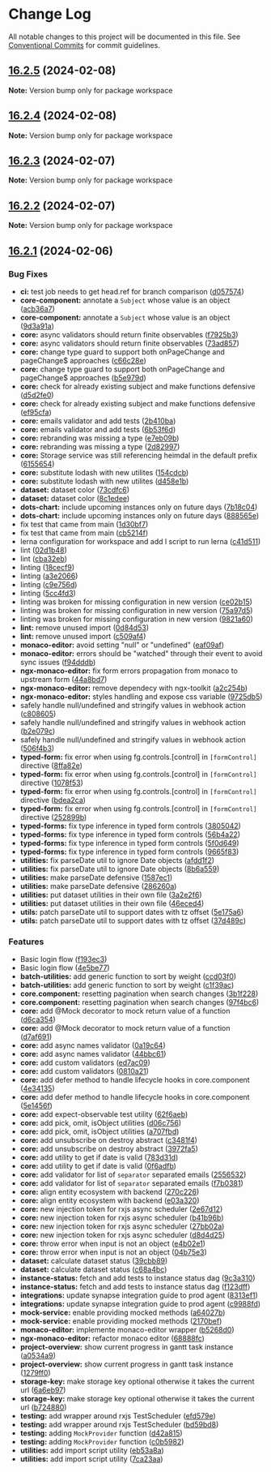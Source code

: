 # Change Log

All notable changes to this project will be documented in this file.
See [Conventional Commits](https://conventionalcommits.org) for commit guidelines.

## [16.2.5](https://github.com/DataKitchen/ngx-toolkit/compare/v16.2.4...v16.2.5) (2024-02-08)

**Note:** Version bump only for package workspace





## [16.2.4](https://github.com/DataKitchen/ngx-toolkit/compare/v16.2.3...v16.2.4) (2024-02-08)

**Note:** Version bump only for package workspace





## [16.2.3](https://github.com/DataKitchen/ngx-toolkit/compare/v16.2.2...v16.2.3) (2024-02-07)

**Note:** Version bump only for package workspace





## [16.2.2](https://github.com/DataKitchen/ngx-toolkit/compare/v16.2.1...v16.2.2) (2024-02-07)

**Note:** Version bump only for package workspace





## [16.2.1](https://github.com/DataKitchen/ngx-toolkit/compare/v0.9.0...v16.2.1) (2024-02-06)


### Bug Fixes

* **ci:** test job needs to get head.ref for branch comparison ([d057574](https://github.com/DataKitchen/ngx-toolkit/commit/d0575747c0c1fb7c63f279dfdc9bcc05102b1c25))
* **core-component:** annotate a `Subject` whose value is an object ([acb36a7](https://github.com/DataKitchen/ngx-toolkit/commit/acb36a716562a53d9b7fe3db6189947532af618c))
* **core-component:** annotate a `Subject` whose value is an object ([9d3a91a](https://github.com/DataKitchen/ngx-toolkit/commit/9d3a91a5b83491069ed19e5a8e1c18cfce8db4d2))
* **core:** async validators should return finite observables ([f7925b3](https://github.com/DataKitchen/ngx-toolkit/commit/f7925b3b7845a28af3cda51e392b9d8c4d6a8ed5))
* **core:** async validators should return finite observables ([73ad857](https://github.com/DataKitchen/ngx-toolkit/commit/73ad857113c00cd0c2bd3412fa1af74f404db52b))
* **core:** change type guard to support both onPageChange and pageChange$ approaches ([c66c28e](https://github.com/DataKitchen/ngx-toolkit/commit/c66c28eb0ba083e016d6ace2ca88a2f1ef019936))
* **core:** change type guard to support both onPageChange and pageChange$ approaches ([b5e979d](https://github.com/DataKitchen/ngx-toolkit/commit/b5e979d057f3cf1008aee86fdee0ed463ee04ca2))
* **core:** check for already existing subject and make functions defensive ([d5d2fe0](https://github.com/DataKitchen/ngx-toolkit/commit/d5d2fe07bc9d49b8add65c065f0ae4ca3ba2b089))
* **core:** check for already existing subject and make functions defensive ([ef95cfa](https://github.com/DataKitchen/ngx-toolkit/commit/ef95cfab2a355ff0fb2abd04c0992ae1659fccf9))
* **core:** emails validator and add tests ([2b410ba](https://github.com/DataKitchen/ngx-toolkit/commit/2b410ba7956ff8cdb4285f453068456df8251cd0))
* **core:** emails validator and add tests ([6b53f6d](https://github.com/DataKitchen/ngx-toolkit/commit/6b53f6de12fa326b311780727821b2471331ef8a))
* **core:** rebranding was missing a type ([e7eb09b](https://github.com/DataKitchen/ngx-toolkit/commit/e7eb09bcada63b4369ec2ecd61aae3f5235ae807))
* **core:** rebranding was missing a type ([2d82997](https://github.com/DataKitchen/ngx-toolkit/commit/2d8299777cb49051464ab60f8d93b12688ca412a))
* **core:** Storage service was still referencing heimdal in the default prefix ([6155654](https://github.com/DataKitchen/ngx-toolkit/commit/61556549a3813b8a71338e4fb65f38bb8638e4cc))
* **core:** substitute lodash with new utilites ([154cdcb](https://github.com/DataKitchen/ngx-toolkit/commit/154cdcb9961f70abc4c3a7544707329f9ed14576))
* **core:** substitute lodash with new utilites ([d458e1b](https://github.com/DataKitchen/ngx-toolkit/commit/d458e1b6ab1f88cc208ea4f044f8304293b15ff9))
* **dataset:** dataset color ([73cdfc6](https://github.com/DataKitchen/ngx-toolkit/commit/73cdfc648332ca01966d2781858b44b53a7a5d76))
* **dataset:** dataset color ([8c1edee](https://github.com/DataKitchen/ngx-toolkit/commit/8c1edeef23cecab3687f6dd035117b20c022bb1a))
* **dots-chart:** include upcoming instances only on future days ([7b18c04](https://github.com/DataKitchen/ngx-toolkit/commit/7b18c04250ee05b2855f998753059d70e50e39dc))
* **dots-chart:** include upcoming instances only on future days ([888565e](https://github.com/DataKitchen/ngx-toolkit/commit/888565e1c3aa496c128a3801819e1b4755449316))
* fix test that came from main ([1d30bf7](https://github.com/DataKitchen/ngx-toolkit/commit/1d30bf77d2a80270bdb7d1a7a8c05479748e89c6))
* fix test that came from main ([cb5214f](https://github.com/DataKitchen/ngx-toolkit/commit/cb5214f414dae617c249d6a95c33f51e98733497))
* lerna configuration for workspace and add l script to run lerna ([c41d511](https://github.com/DataKitchen/ngx-toolkit/commit/c41d511f63edb396e7942264e82af619a1abf956))
* lint ([02d1b48](https://github.com/DataKitchen/ngx-toolkit/commit/02d1b48385cdf98280b1ac373a93b97cd2c19a0a))
* lint ([cba32eb](https://github.com/DataKitchen/ngx-toolkit/commit/cba32eb0fa7d122562e47dc37782c1edf4fe49f5))
* linting ([18cecf9](https://github.com/DataKitchen/ngx-toolkit/commit/18cecf94dce8a16f6bf899e9d7e85786f8b3096d))
* linting ([a3e2066](https://github.com/DataKitchen/ngx-toolkit/commit/a3e2066058611c13d5c2c60c2fcd940d6f81cac5))
* linting ([c9e756d](https://github.com/DataKitchen/ngx-toolkit/commit/c9e756dfc359bee500f964eea183c49fea452a69))
* linting ([5cc4fd3](https://github.com/DataKitchen/ngx-toolkit/commit/5cc4fd3af8170338e7b1343871def0d091015de7))
* linting was broken for missing configuration in new version ([ce02b15](https://github.com/DataKitchen/ngx-toolkit/commit/ce02b15be8e2d4d1a7c2de12d080e261edd9f88c))
* linting was broken for missing configuration in new version ([75a97d5](https://github.com/DataKitchen/ngx-toolkit/commit/75a97d5190364f46dd05b77916d3572652908102))
* linting was broken for missing configuration in new version ([9821a60](https://github.com/DataKitchen/ngx-toolkit/commit/9821a60c16725e62569eb7604eea24bd2602e2e1))
* **lint:** remove unused import ([0d84d53](https://github.com/DataKitchen/ngx-toolkit/commit/0d84d5372f89c756b7f23c7d2a447d6db652aba0))
* **lint:** remove unused import ([c509af4](https://github.com/DataKitchen/ngx-toolkit/commit/c509af4656918f86f4fbcfa8a5719f337e936523))
* **monaco-editor:** avoid setting "null" or "undefined" ([eaf09af](https://github.com/DataKitchen/ngx-toolkit/commit/eaf09af3437ce1d4dbf7965848dc0ee13802fdfb))
* **monaco-editor:** errors should be "watched" through their event to avoid sync issues ([f94dddb](https://github.com/DataKitchen/ngx-toolkit/commit/f94dddb7c9d73d0d239324e494ba0924d7406a85))
* **ngx-monaco-editor:** fix form errors propagation from monaco to upstream form ([44a8bd7](https://github.com/DataKitchen/ngx-toolkit/commit/44a8bd745d8aab8e9dacdd26e29f818c66f58efc))
* **ngx-monaco-editor:** remove dependecy with ngx-toolkit ([a2c254b](https://github.com/DataKitchen/ngx-toolkit/commit/a2c254bcbabf1fec28f3bda40074b4a4106a1c9e))
* **ngx-monaco-editor:** styles handling and expose css variable ([9725db5](https://github.com/DataKitchen/ngx-toolkit/commit/9725db58bec13d6d7eb29d28cc3c29a72ac3402f))
* safely handle null/undefined and stringify values in webhook action ([c808605](https://github.com/DataKitchen/ngx-toolkit/commit/c808605ed702c27aa42bbdf6bebb4043029ca71e))
* safely handle null/undefined and stringify values in webhook action ([b2e079c](https://github.com/DataKitchen/ngx-toolkit/commit/b2e079c6bed07b3d28bd1c510c073609e772b115))
* safely handle null/undefined and stringify values in webhook action ([506f4b3](https://github.com/DataKitchen/ngx-toolkit/commit/506f4b3c28b44708fa0447c2c8ebed36ce9d8cad))
* **typed-form:** fix error when using fg.controls.[control] in `[formControl]` directive ([8ffa82e](https://github.com/DataKitchen/ngx-toolkit/commit/8ffa82ec753017a84a91db476800c6ebb1a121dc))
* **typed-form:** fix error when using fg.controls.[control] in `[formControl]` directive ([1078f53](https://github.com/DataKitchen/ngx-toolkit/commit/1078f5391eaf0b9f2400e1217d1d3589cf5b9a30))
* **typed-form:** fix error when using fg.controls.[control] in `[formControl]` directive ([bdea2ca](https://github.com/DataKitchen/ngx-toolkit/commit/bdea2ca6282b97934f47a5f6abeeb08260763c52))
* **typed-form:** fix error when using fg.controls.[control] in `[formControl]` directive ([252899b](https://github.com/DataKitchen/ngx-toolkit/commit/252899b5ecbd49282a32d05d1c88993fbe688bc3))
* **typed-forms:** fix type inference in typed form controls ([3805042](https://github.com/DataKitchen/ngx-toolkit/commit/3805042a021d6baf50f7534b15a029ad800ded0d))
* **typed-forms:** fix type inference in typed form controls ([56b4a22](https://github.com/DataKitchen/ngx-toolkit/commit/56b4a2237714bae24ba9edc5c837f1f3fe1f0828))
* **typed-forms:** fix type inference in typed form controls ([5f0d649](https://github.com/DataKitchen/ngx-toolkit/commit/5f0d64976ddb9a34d4faffb667b6ac87fcae1b5a))
* **typed-forms:** fix type inference in typed form controls ([9665f83](https://github.com/DataKitchen/ngx-toolkit/commit/9665f83014b258e86f6913930f345e1143aae42f))
* **utilities:** fix parseDate util to ignore Date objects ([afdd1f2](https://github.com/DataKitchen/ngx-toolkit/commit/afdd1f2713a26ed1720fa380a0c1079e81a2d28f))
* **utilities:** fix parseDate util to ignore Date objects ([8b6a559](https://github.com/DataKitchen/ngx-toolkit/commit/8b6a559fddcce51278ca4e85ce2056f2296a806d))
* **utilities:** make parseDate defensive ([1587ec1](https://github.com/DataKitchen/ngx-toolkit/commit/1587ec1ea6b56e409b66d34a0dfc8fb4b4510821))
* **utilities:** make parseDate defensive ([286260a](https://github.com/DataKitchen/ngx-toolkit/commit/286260a2d5c18e05f47cc1deeb1e94beb5d10d17))
* **utilities:** put dataset utilities in their own file ([3a2e2f6](https://github.com/DataKitchen/ngx-toolkit/commit/3a2e2f6f2d9e741cf89d3947ef423f527ff32f65))
* **utilities:** put dataset utilities in their own file ([46eced4](https://github.com/DataKitchen/ngx-toolkit/commit/46eced42fb64fb1d7749d76763994d35ee0abe67))
* **utils:** patch parseDate util to support dates with tz offset ([5e175a6](https://github.com/DataKitchen/ngx-toolkit/commit/5e175a654aca75957b24dacdd4776b9af6197f85))
* **utils:** patch parseDate util to support dates with tz offset ([37d489c](https://github.com/DataKitchen/ngx-toolkit/commit/37d489c814304818033db4a62eed9cb2533ba14e))


### Features

* Basic login flow ([f193ec3](https://github.com/DataKitchen/ngx-toolkit/commit/f193ec387d8d10a7ad14ada0856d3fa52ee9bc7b))
* Basic login flow ([4e5be77](https://github.com/DataKitchen/ngx-toolkit/commit/4e5be77fd163171f9dd10b76d50efe8c317f62b2))
* **batch-utilities:** add generic function to sort by weight ([ccd03f0](https://github.com/DataKitchen/ngx-toolkit/commit/ccd03f03c8ef7308e3dad15b74925be113cafcee))
* **batch-utilities:** add generic function to sort by weight ([c1f39ac](https://github.com/DataKitchen/ngx-toolkit/commit/c1f39ac01199ded52840dc4da374058ebe43fee8))
* **core.component:** resetting pagination when search changes ([3b1f228](https://github.com/DataKitchen/ngx-toolkit/commit/3b1f228f9d26842d15d4139b24ea8864385e9ea9))
* **core.component:** resetting pagination when search changes ([97f4bc6](https://github.com/DataKitchen/ngx-toolkit/commit/97f4bc6377331905c3cdf20f625ac9a1d2ccc9b8))
* **core:** add @Mock decorator to mock return value of a function ([d6ca354](https://github.com/DataKitchen/ngx-toolkit/commit/d6ca3545eaaee10f1d475b5c30351d83bef9fa07))
* **core:** add @Mock decorator to mock return value of a function ([d7af691](https://github.com/DataKitchen/ngx-toolkit/commit/d7af6917909e642a5939c7263fd904a30a16fd10))
* **core:** add async names validator ([0a19c64](https://github.com/DataKitchen/ngx-toolkit/commit/0a19c648589134fb5d5d409a7a59e33484e42c6d))
* **core:** add async names validator ([44bbc61](https://github.com/DataKitchen/ngx-toolkit/commit/44bbc61f66543c4db18839be55dda0d3aff32bc9))
* **core:** add custom validators ([ed7ac09](https://github.com/DataKitchen/ngx-toolkit/commit/ed7ac09237b5b5d810f7361e82c967bef75ce077))
* **core:** add custom validators ([0810a21](https://github.com/DataKitchen/ngx-toolkit/commit/0810a21df988ca3e1c1b0295026c455481c830d7))
* **core:** add defer method to handle lifecycle hooks in core.component ([4e34135](https://github.com/DataKitchen/ngx-toolkit/commit/4e34135f5040ddb0b05a1fd75a808c556ea3ac9a))
* **core:** add defer method to handle lifecycle hooks in core.component ([5e1456f](https://github.com/DataKitchen/ngx-toolkit/commit/5e1456fab8f7730a1509362a7ef585939fb044b9))
* **core:** add expect-observable test utility ([62f6aeb](https://github.com/DataKitchen/ngx-toolkit/commit/62f6aeb3286bab108bf777df8994e26d990f1f97))
* **core:** add pick, omit, isObject utilities ([d06c756](https://github.com/DataKitchen/ngx-toolkit/commit/d06c75632b3d0071855aed64f938ecef988845e0))
* **core:** add pick, omit, isObject utilities ([a707fbd](https://github.com/DataKitchen/ngx-toolkit/commit/a707fbdf9e8fe8044b06b5850b3e3cbebdb938c3))
* **core:** add unsubscribe on destroy abstract ([c3481f4](https://github.com/DataKitchen/ngx-toolkit/commit/c3481f4346c142213559f8a1701b3ab87be95187))
* **core:** add unsubscribe on destroy abstract ([3972fa5](https://github.com/DataKitchen/ngx-toolkit/commit/3972fa5f32bf25ddf3e8b34dda2314a17e534e60))
* **core:** add utility to get if date is valid ([783d31d](https://github.com/DataKitchen/ngx-toolkit/commit/783d31de7095097415139b4c282174ed01431794))
* **core:** add utility to get if date is valid ([0f6adfb](https://github.com/DataKitchen/ngx-toolkit/commit/0f6adfbfc5c78cb5326de637c9f719490bdd78e5))
* **core:** add validator for list of `separator` separated emails ([2556532](https://github.com/DataKitchen/ngx-toolkit/commit/2556532d62925c5b0ec3120d3e379782e4270590))
* **core:** add validator for list of `separator` separated emails ([f7b0381](https://github.com/DataKitchen/ngx-toolkit/commit/f7b0381a459a61465130e291d52af03c7447a799))
* **core:** align entity ecosystem with backend ([270c226](https://github.com/DataKitchen/ngx-toolkit/commit/270c226511a0a97617f651ecf605c0c0edea9966))
* **core:** align entity ecosystem with backend ([e03a320](https://github.com/DataKitchen/ngx-toolkit/commit/e03a320716df9674ff38cd2e24b2234c8a1acf40))
* **core:** new injection token for rxjs async scheduler ([2e67d12](https://github.com/DataKitchen/ngx-toolkit/commit/2e67d127827b6298289af372c6221ce18e7dd9f8))
* **core:** new injection token for rxjs async scheduler ([b41b96b](https://github.com/DataKitchen/ngx-toolkit/commit/b41b96bf15efe6496e99ca465498b994de62c318))
* **core:** new injection token for rxjs async scheduler ([27bb02a](https://github.com/DataKitchen/ngx-toolkit/commit/27bb02a57c466cd3cc012728d1628f7c7b25e7fa))
* **core:** new injection token for rxjs async scheduler ([d8d4d25](https://github.com/DataKitchen/ngx-toolkit/commit/d8d4d25567831ae6cc7c5abc66be7734b1a715f5))
* **core:** throw error when input is not an object ([e4b02e1](https://github.com/DataKitchen/ngx-toolkit/commit/e4b02e10ca3b358e474ac62b3c33988c476d085d))
* **core:** throw error when input is not an object ([04b75e3](https://github.com/DataKitchen/ngx-toolkit/commit/04b75e31b8cf9f1db2185275e11214f577d3c90a))
* **dataset:** calculate dataset status ([39cbb89](https://github.com/DataKitchen/ngx-toolkit/commit/39cbb897e102c9b13d4b40ee8753fe27b29e0fe4))
* **dataset:** calculate dataset status ([c68a4bc](https://github.com/DataKitchen/ngx-toolkit/commit/c68a4bccef24b69ffa284fd1ee2f34a798b85b6e))
* **instance-status:** fetch and add tests to instance status dag ([9c3a310](https://github.com/DataKitchen/ngx-toolkit/commit/9c3a3104cb888d851c3c66f30f2607ef27793d08))
* **instance-status:** fetch and add tests to instance status dag ([f123dff](https://github.com/DataKitchen/ngx-toolkit/commit/f123dff1ba46b887f7f5325ec6d884682c45a48c))
* **integrations:** update synapse integration guide to prod agent ([8313ef1](https://github.com/DataKitchen/ngx-toolkit/commit/8313ef1d86c4a7ab49d03e4d837a37ffb825c58b))
* **integrations:** update synapse integration guide to prod agent ([c9988fd](https://github.com/DataKitchen/ngx-toolkit/commit/c9988fdc46c8d2d7857054036aee9bc30e24d94d))
* **mock-service:** enable providing mocked methods ([a64027b](https://github.com/DataKitchen/ngx-toolkit/commit/a64027bbe905cd3c1fd03d8d2690f8dd1c1b59f4))
* **mock-service:** enable providing mocked methods ([2170bef](https://github.com/DataKitchen/ngx-toolkit/commit/2170befdc5da83baab7711990e79e0a3231e4c6e))
* **monaco-editor:** implemente monaco-editor wrapper ([b5268d0](https://github.com/DataKitchen/ngx-toolkit/commit/b5268d06084a137c443fcf6a72b19a8af8734b7b))
* **ngx-monaco-editor:** refactor monaco editor ([68888fc](https://github.com/DataKitchen/ngx-toolkit/commit/68888fcf6bb8852e7b1cff586f89d3d20d640c0b))
* **project-overview:** show current progress in gantt task instance ([a0534a9](https://github.com/DataKitchen/ngx-toolkit/commit/a0534a93950c4cce15ae456c75b83fc20e4b6358))
* **project-overview:** show current progress in gantt task instance ([1279ff0](https://github.com/DataKitchen/ngx-toolkit/commit/1279ff0c97e52a609da15b4efd376bd28950c1ba))
* **storage-key:** make storage key optional otherwise it takes the current url ([6a6eb97](https://github.com/DataKitchen/ngx-toolkit/commit/6a6eb977c7c2f02051f60d163be0d8cc05a4deef))
* **storage-key:** make storage key optional otherwise it takes the current url ([b724880](https://github.com/DataKitchen/ngx-toolkit/commit/b724880d0f666377f91c748d64e48cdedbad4640))
* **testing:** add wrapper around rxjs TestScheduler ([efd579e](https://github.com/DataKitchen/ngx-toolkit/commit/efd579e942641750d23536bd1df140b9ecca161a))
* **testing:** add wrapper around rxjs TestScheduler ([bd59bd8](https://github.com/DataKitchen/ngx-toolkit/commit/bd59bd867b89f446c2a9ae5dbb44981214f3d530))
* **testing:** adding `MockProvider` function ([d42a815](https://github.com/DataKitchen/ngx-toolkit/commit/d42a8159924479d98076505c4836c55cd233a9d8))
* **testing:** adding `MockProvider` function ([c0b5982](https://github.com/DataKitchen/ngx-toolkit/commit/c0b598205a3caab11164d2f669d2aa9728ae98f5))
* **utilities:** add import script utility ([eb53a8a](https://github.com/DataKitchen/ngx-toolkit/commit/eb53a8a46e6744d8afdf28e30738ba5babdc94df))
* **utilities:** add import script utility ([7ca23aa](https://github.com/DataKitchen/ngx-toolkit/commit/7ca23aa233adc486854df6516ae4b1ac46120485))
